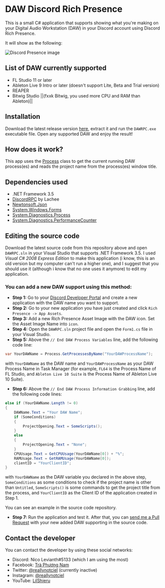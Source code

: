 # DAW Discord Rich Presence

This is a small C# application that supports showing what you're making on your Digital Audio Workstation (DAW) in your Discord account using Discord Rich Presence.

It will show as the following:

![Discord Presence image](https://i.imgur.com/IuaGOTk.png)

## List of DAW currently supported

* FL Studio 11 or later
* Ableton Live 9 Intro or later (doesn't support Lite, Beta and Trial version)
* REAPER
* Bitwig Studio ||(fxxk Bitwig, you used more CPU and RAM than Ableton)||

## Installation

Download the latest release version [here](https://github.com/LilShieru/DAWRPC/releases), extract it and run the `DAWRPC.exe` executable file. Open any supported DAW and enjoy the result!

## How does it work?

This app uses the [Process](https://docs.microsoft.com/en-us/dotnet/api/system.diagnostics.process) class to get the current running DAW process(es) and reads the project name from the process(es) window title.

## Dependencies used

* .NET Framework 3.5
* [DiscordRPC](https://github.com/Lachee/discord-rpc-csharp) by Lachee
* [Newtonsoft.Json](https://www.newtonsoft.com/json)
* [System.Windows.Forms](https://docs.microsoft.com/en-us/dotnet/api/system.windows.forms)
* [System.Diagnostics.Process](https://docs.microsoft.com/en-us/dotnet/api/system.diagnostics.process)
* [System.Diagnostics.PerformanceCounter](https://docs.microsoft.com/en-us/dotnet/api/system.diagnostics.performancecounter)

## Editing the source code

Download the latest source code from this repository above and open `DAWRPC.sln` in your Visual Studio that supports .NET Framework 3.5. I used *Visual C# 2008 Express Edition* to make this application (i know, this is an old version but my computer can't run a higher one), and I suggest that you should use it (although i know that no one uses it anymore) to edit my application.

### You can add a new DAW support using this method:

* **Step 1:** Go to your [Discord Developer Portal](https://discord.com/developers/applications) and create a new application with the DAW name you want to support.
* **Step 2:** Go to your new application you have just created and click `Rich Presence -> App Assets`.
* **Step 3:** Add a new Rich Presence Asset Image with the DAW icon. Set the Asset Image Name into `icon`.
* **Step 4:** Open the `DAWRPC.sln` project file and open the `Form1.cs` file in your Visual Studio.
* **Step 5:** Above the `// End DAW Process Variables` line, add the following code line:

```csharp
var YourDAWName = Process.GetProcessesByName("YourDAWProcessName");
```

with `YourDAWName` as the DAW name and `YourDAWProcessName` as your DAW Process Name in Task Manager (for example, `FL64` is the Process Name of FL Studio, and `Ableton Live 10 Suite` is the Process Name of Ableton Live 10 Suite).

* **Step 6:** Above the `// End DAW Process Information Grabbing` line, add the following code lines:

```csharp
else if (YourDAWName.Length != 0)
{
	DAWName.Text = "Your DAW Name";
	if (SomeConditions)
	{
		ProjectOpening.Text = SomeScripts();
	}
	else
	{
		ProjectOpening.Text = "None";
	}
	CPUUsage.Text = GetCPUUsage(YourDAWName[0]) + "%";
	RAMUsage.Text = GetRAMUsage(YourDAWName[0]);
	clientID = "YourClientID";
}
```

with `YourDAWName` as the DAW variable you declared in the above step, `SomeConditions` as some conditions to check if the project name is other than `Untitled`, `SomeScripts()` is some commands to get the project title from the process, and `YourClientID` as the Client ID of the application created in Step 1.

You can see an example in the source code repository.

* **Step 7:** Run the application and test it. After that, you can [send me a Pull Request](https://github.com/LilShieru/DAWRPC/compare) with your new added DAW supporting in the source code.

## Contact the developer

You can contact the developer by using these social networks:

* Discord: Nico Levianth#5133 (which I am using the most)
* Facebook: [Trà Phương Nam](https://www.facebook.com/Yonaka12)
* Twitter: [@reallynotciel](https://www.twitter.com/reallynotciel) (currently inactive)
* Instagram: [@reallynotciel](https://www.instagram.com/reallynotciel)
* YouTube: [LilShieru](https://www.twitter.com/c/yutorimegami)
